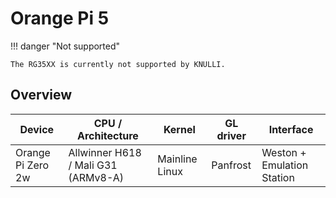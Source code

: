 # Orange Pi 5

!!! danger "Not supported"

    The RG35XX is currently not supported by KNULLI.

## Overview

| Device | CPU / Architecture | Kernel | GL driver | Interface |
| -- | -- | -- | -- | -- |
| Orange Pi Zero 2w | Allwinner H618 / Mali G31 (ARMv8-A) | Mainline Linux | Panfrost | Weston + Emulation Station |

